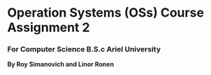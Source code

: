 # Operation Systems (OSs) Course Assignment 2

### For Computer Science B.S.c Ariel University

**By Roy Simanovich and Linor Ronen**